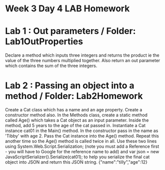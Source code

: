 # Week 3 Day 4 LAB Homework 
# Lab 1 : Out parameters / Folder: Lab1OutProperties
Declare a method which inputs three integers and returns the product ie the value of the three numbers multiplied together. Also return an out parameter which contains the sum of the three integers.

# Lab 2 : Passing an object into a method / Folder: Lab2Homework
Create a Cat class which has a name and an age property. Create a constructor method also.
In the Methods class, create a static method called Age() which takes a Cat object as an input parameter. Inside the method, add 5 years to the age of the cat passed in.
Instantiate a Cat instance cat01 in the Main() method. In the constructor pass in the name as 'Tibby' with age 2.
Pass the Cat instance into the Age() method. Repeat this another time so the Age() method is called twice in all.
Use these two lines using System.Web.Script.Serialization; (note you must add a Reference first - you will have to Google for the reference name to add)
and
var json = new JavaScriptSerializer().Serialize(cat01);
to help you serialize the final cat object into JSON and return this JSON string.
{"name":"tilly","age":12}

